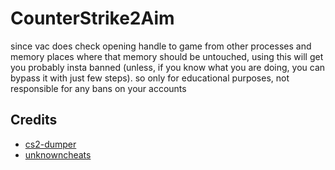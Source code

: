 # CounterStrike2Aim
since vac does check opening handle to game from other processes and memory places where that memory should be untouched, using this will get you probably insta banned (unless, if you know what you are doing, you can bypass it with just few steps). so only for educational purposes, not responsible for any bans on your accounts

## Credits

- [cs2-dumper](https://github.com/a2x/cs2-dumper)
- [unknowncheats](https://www.unknowncheats.me/forum/counter-strike-2-a/)
